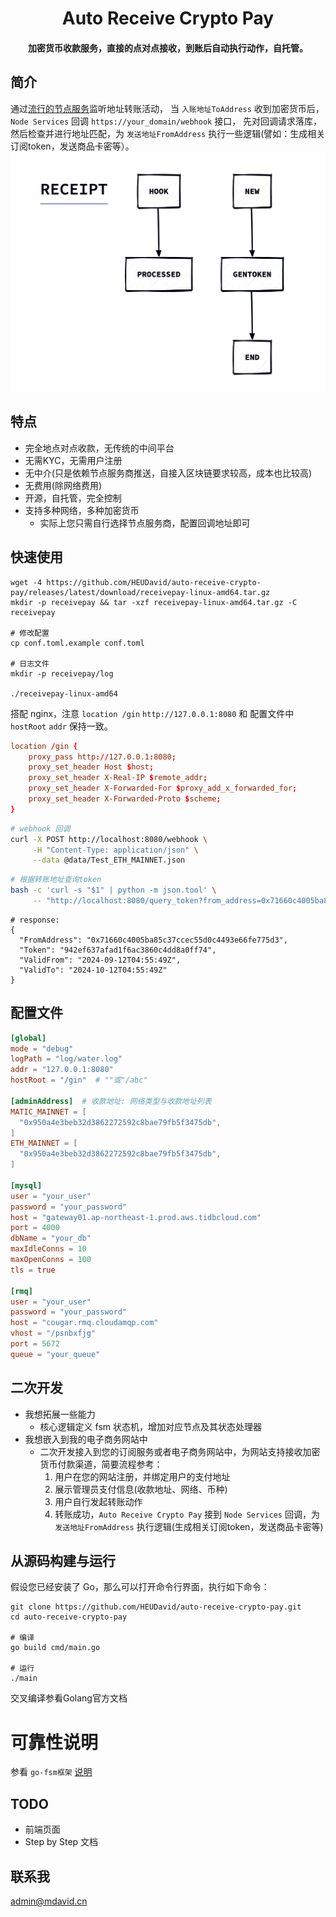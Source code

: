 <h1 align="center">Auto Receive Crypto Pay</h1>
<h4 align="center">加密货币收款服务，直接的点对点接收，到账后自动执行动作，自托管。</h4>


## 简介
通过[流行的节点服务](https://ethereum.org/en/developers/docs/nodes-and-clients/nodes-as-a-service/#popular-node-services)监听地址转账活动，
当 `入账地址ToAddress` 收到加密货币后， `Node Services` 回调 `https://your_domain/webhook` 接口，
先对回调请求落库，然后检查并进行地址匹配，为 `发送地址FromAddress` 执行一些逻辑(譬如：生成相关订阅token，发送商品卡密等）。
<img src="./docs/assets/receipt.jpg" alt="ReceiptFSM" width="600"/>

## 特点
- 完全地点对点收款，无传统的中间平台
- 无需KYC，无需用户注册
- 无中介(只是依赖节点服务商推送，自接入区块链要求较高，成本也比较高)
- 无费用(除网络费用)
- 开源，自托管，完全控制
- 支持多种网络，多种加密货币
  - 实际上您只需自行选择节点服务商，配置回调地址即可

## 快速使用
```shell
wget -4 https://github.com/HEUDavid/auto-receive-crypto-pay/releases/latest/download/receivepay-linux-amd64.tar.gz
mkdir -p receivepay && tar -xzf receivepay-linux-amd64.tar.gz -C receivepay

# 修改配置
cp conf.toml.example conf.toml

# 日志文件
mkdir -p receivepay/log

./receivepay-linux-amd64
```

搭配 nginx，注意 `location /gin` `http://127.0.0.1:8080` 和 配置文件中 `hostRoot` `addr` 保持一致。
```conf
location /gin {
    proxy_pass http://127.0.0.1:8080;
    proxy_set_header Host $host;
    proxy_set_header X-Real-IP $remote_addr;
    proxy_set_header X-Forwarded-For $proxy_add_x_forwarded_for;
    proxy_set_header X-Forwarded-Proto $scheme;
}
```

```sh
# webhook 回调
curl -X POST http://localhost:8080/webhook \
     -H "Content-Type: application/json" \
     --data @data/Test_ETH_MAINNET.json
```

```sh
# 根据转账地址查询token
bash -c 'curl -s "$1" | python -m json.tool' \
     -- "http://localhost:8080/query_token?from_address=0x71660c4005ba85c37ccec55d0c4493e66fe775d3"
```
```shell
# response:
{
  "FromAddress": "0x71660c4005ba85c37ccec55d0c4493e66fe775d3",
  "Token": "942ef637afad1f6ac3860c4dd8a0ff74",
  "ValidFrom": "2024-09-12T04:55:49Z",
  "ValidTo": "2024-10-12T04:55:49Z"
}
```

## 配置文件
```toml
[global]
mode = "debug"
logPath = "log/water.log"
addr = "127.0.0.1:8080"
hostRoot = "/gin"  # ""或"/abc"

[adminAddress]  # 收款地址: 网络类型与收款地址列表
MATIC_MAINNET = [
  "0x950a4e3beb32d3862272592c8bae79fb5f3475db",
]
ETH_MAINNET = [
  "0x950a4e3beb32d3862272592c8bae79fb5f3475db",
]

[mysql]
user = "your_user"
password = "your_password"
host = "gateway01.ap-northeast-1.prod.aws.tidbcloud.com"
port = 4000
dbName = "your_db"
maxIdleConns = 10
maxOpenConns = 100
tls = true

[rmq]
user = "your_user"
password = "your_password"
host = "cougar.rmq.cloudamqp.com"
vhost = "/psnbxfjg"
port = 5672
queue = "your_queue"
```

## 二次开发
- 我想拓展一些能力
  - 核心逻辑定义 fsm 状态机，增加对应节点及其状态处理器
- 我想嵌入到我的电子商务网站中
  - 二次开发接入到您的订阅服务或者电子商务网站中，为网站支持接收加密货币付款渠道，简要流程参考：
      1. 用户在您的网站注册，并绑定用户的支付地址
      2. 展示管理员支付信息(收款地址、网络、币种)
      3. 用户自行发起转账动作
      4. 转账成功，`Auto Receive Crypto Pay` 接到 `Node Services` 回调，为 `发送地址FromAddress` 执行逻辑(生成相关订阅token，发送商品卡密等)


## 从源码构建与运行
假设您已经安装了 Go，那么可以打开命令行界面，执行如下命令：
```shell
git clone https://github.com/HEUDavid/auto-receive-crypto-pay.git
cd auto-receive-crypto-pay

# 编译
go build cmd/main.go

# 运行
./main
```
交叉编译参看Golang官方文档

# 可靠性说明
参看 `go-fsm框架` [说明](https://github.com/HEUDavid/go-fsm?tab=readme-ov-file#reliability-statement)

## TODO
- 前端页面
- Step by Step 文档

## 联系我
admin@mdavid.cn